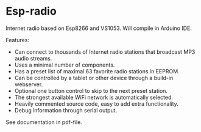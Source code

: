 # Esp-radio
Internet radio based on Esp8266 and VS1053.  Will compile in Arduino IDE.

Features:
-	Can connect to thousands of Internet radio stations that broadcast MP3 audio streams.
-	Uses a minimal number of components.
-	Has a preset list of maximal 63 favorite radio stations in EEPROM.
-	Can be controlled by a tablet or other device through a build-in webserver.
-	Optional one button control to skip to the next preset station.
-	The strongest available WiFi network is automatically selected.
-	Heavily commented source code, easy to add extra functionality.
-	Debug information through serial output.

See documentation in pdf-file.
